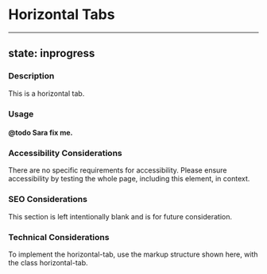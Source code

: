 # Horizontal Tabs

---
state: inprogress
---

### Description
This is a horizontal tab.

### Usage
#### @todo Sara fix me.

### Accessibility Considerations
There are no specific requirements for accessibility. Please ensure accessibility by testing the whole page, including this element, in context.

### SEO Considerations
This section is left intentionally blank and is for future consideration.

### Technical Considerations
To implement the horizontal-tab, use the markup structure shown here, with the class horizontal-tab.
